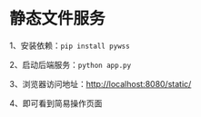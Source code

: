 # 静态文件服务

1、安装依赖：`pip install pywss`

2、启动后端服务：`python app.py`

3、浏览器访问地址：[http://localhost:8080/static/](http://localhost:8080/static/)

4、即可看到简易操作页面
